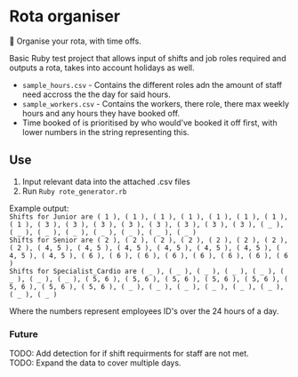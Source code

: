 # Rota organiser
📅 Organise your rota, with time offs.

Basic Ruby test project that allows input of shifts and job roles required and outputs a rota, takes into account holidays as well.

- `sample_hours.csv` - Contains the different roles adn the amount of staff need accross the the day for said hours.
- `sample_workers.csv` - Contains the workers, there role, there max weekly hours and any hours they have booked off.
- Time booked of is prioritised by who would've booked it off first, with lower numbers in the string representing this.

## Use
1) Input relevant data into the attached .csv files
2) Run `Ruby rote_generator.rb`

Example output:  
`Shifts for Junior are ( 1 ), ( 1 ), ( 1 ), ( 1 ), ( 1 ), ( 1 ), ( 1 ), ( 1 ), ( 3 ), ( 3 ), ( 3 ), ( 3 ), ( 3 ), ( 3 ), ( 3 ), ( 3 ), ( _ ), ( _ ), ( _ ), ( _ ), ( _ ), ( _ ), ( _ ), ( _ )  `<br>
`Shifts for Senior are ( 2 ), ( 2 ), ( 2 ), ( 2 ), ( 2 ), ( 2 ), ( 2 ), ( 2 ), ( 4, 5 ), ( 4, 5 ), ( 4, 5 ), ( 4, 5 ), ( 4, 5 ), ( 4, 5 ), ( 4, 5 ), ( 4, 5 ), ( 6 ), ( 6 ), ( 6 ), ( 6 ), ( 6 ), ( 6 ), ( 6 ), ( 6 )   `<br>
`Shifts for Specialist_Cardio are ( _ ), ( _ ), ( _ ), ( _ ), ( _ ), ( _ ), ( _ ), ( _ ), ( 5, 6 ), ( 5, 6 ), ( 5, 6 ), ( 5, 6 ), ( 5, 6 ), ( 5, 6 ), ( 5, 6 ), ( 5, 6 ), ( _ ), ( _ ), ( _ ), ( _ ), ( _ ), ( _ ), ( _ ), ( _ )`  <br>

Where the numbers represent employees ID's over the 24 hours of a day.

### Future
TODO: Add detection for if shift requirments for staff are not met.  
TODO: Expand the data to cover multiple days.  